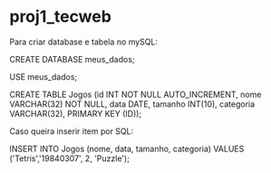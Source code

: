 # proj1_tecweb

Para criar database e tabela no mySQL:

CREATE DATABASE meus_dados;

USE meus_dados;

CREATE TABLE Jogos (id INT NOT NULL AUTO_INCREMENT, nome VARCHAR(32) NOT NULL, data DATE, tamanho INT(10), categoria VARCHAR(32), PRIMARY KEY (ID));


Caso queira inserir item por SQL:

INSERT INTO Jogos (nome, data, tamanho, categoria) VALUES ('Tetris','19840307', 2, 'Puzzle');
